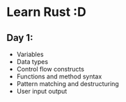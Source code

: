 # Learn Rust :D

## Day 1:
- Variables
- Data types
- Control flow constructs
- Functions and method syntax
- Pattern matching and destructuring
- User input output
